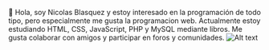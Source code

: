 👋 Hola, soy Nicolas Blasquez y estoy interesado en la programación de todo tipo, pero especialmente me gusta la programacion web. Actualmente estoy estudiando HTML, CSS, JavaScript, PHP y MySQL mediante libros. Me gusta colaborar con amigos y participar en foros y comunidades.
![Alt text](https://assets.digitalocean.com/articles/alligator/boo.svg "a title")
